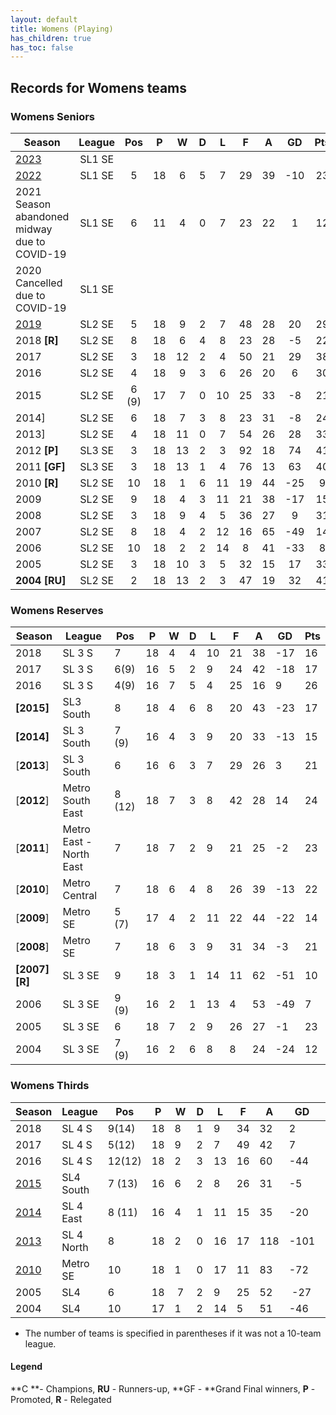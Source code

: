 ```yaml
---
layout: default
title: Womens (Playing)
has_children: true
has_toc: false
---
```


## Records for Womens teams

### Womens Seniors

| Season                                          | League |  Pos  | P  |  W  | D | L  | F  | A  | GD  | Pts |
|-------------------------------------------------|:------:|:-----:|:--:|:---:|:-:|:--:|:--:|:--:|:---:|:---:|
| [2023](2023/2023-womens-1sts.md)                | SL1 SE |       |    |     |   |    |    |    |     |     |
| [2022](2022/2022-womens-1sts.md)                | SL1 SE |   5   | 18 |  6  | 5 | 7  | 29 | 39 | -10 | 23  |
| 2021<br>Season abandoned midway due to COVID-19 | SL1 SE |   6   | 11 |  4  | 0 | 7  | 23 | 22 |  1  | 12  |
| 2020<br>Cancelled due to COVID-19               | SL1 SE |      
| [2019](2019/2019-womens-1sts.md)                | SL2 SE |   5   | 18 | 	9  | 2 | 7  | 48 | 28 | 20  | 29  |
| 2018 **[R]**                                    | SL2 SE |   8   | 18 | 	6  | 4 | 8  | 23 | 28 | -5  | 22  |
| 2017                                            | SL2 SE |   3   | 18 | 	12 | 2 | 4  | 50 | 21 | 29  | 38  |
| 2016                                            | SL2 SE |   4   | 18 |  9  | 3 | 6  | 26 | 20 |  6  | 30  |
| 2015                                            | SL2 SE | 6 (9) | 17 |  7  | 0 | 10 | 25 | 33 | -8  | 21  |
| 2014]                                           | SL2 SE |   6   | 18 |  7  | 3 | 8  | 23 | 31 | -8  | 24  |
| 2013]                                           | SL2 SE |   4   | 18 | 11  | 0 | 7  | 54 | 26 | 28  | 33  |
| 2012 **[P]**                                    | SL3 SE |   3   | 18 | 13  | 2 | 3  | 92 | 18 | 74  | 41  |
| 2011 **[GF]**                                   | SL3 SE |   3   | 18 | 13  | 1 | 4  | 76 | 13 | 63  | 40  |
| 2010 **[R]**                                    | SL2 SE |  10   | 18 |  1  | 6 | 11 | 19 | 44 | -25 |  9  |
| 2009                                            | SL2 SE |   9   | 18 |  4  | 3 | 11 | 21 | 38 | -17 | 15  |
| 2008                                            | SL2 SE |   3   | 18 |  9  | 4 | 5  | 36 | 27 |  9  | 31  |
| 2007                                            | SL2 SE |   8   | 18 |  4  | 2 | 12 | 16 | 65 | -49 | 14  |
| 2006                                            | SL2 SE |  10   | 18 |  2  | 2 | 14 | 8  | 41 | -33 |  8  |
| 2005                                            | SL2 SE |   3   | 18 | 10  | 3 | 5  | 32 | 15 | 17  | 33  |
| **2004 [RU]**                                   | SL2 SE |   2   | 18 | 13  | 2 | 3  | 47 | 19 | 32  | 41  |


### Womens Reserves

| Season   | League | Pos   | P  | W  | D  | L  | F  | A  | GD   | Pts |
| -------- | ------ | ----- | --- | --- | --- | --- | --- | --- | ---- | --- |
| 2018     | SL 3 S | 7     | 18 | 4  | 4  | 10 | 21 | 38 | -17  | 16  |
| 2017     | SL 3 S | 6(9)  | 16 | 5  | 2  | 9  | 24 | 42 | -18  | 17  |
| 2016     | SL 3 S | 4(9)  | 16 | 7  | 5  | 4  | 25 | 16 | 9    | 26  |
| **[2015]** | SL3 South | 8 | 18 | 4 | 6 | 8 | 20 | 43 | -23 | 17 |
| **[2014]** | SL 3 South | 7 (9) | 16 | 4 | 3 | 9 | 20 | 33 | -13 | 15 |
| [**2013**] | SL 3 South | 6 | 16 | 6 | 3 | 7 | 29 | 26 | 3 | 21 |
| [**2012**] | Metro South East | 8 (12) | 18 | 7 | 3 | 8 | 42 | 28 | 14 | 24 |
| [**2011**] | Metro East - North East | 7 | 18 | 7 | 2 | 9 | 21 | 25 | -2 | 23 |
| [**2010**] | Metro Central | 7 | 18 | 6 | 4 | 8 | 26 | 39 | -13 | 22 |
| [**2009**] | Metro SE | 5 (7) | 17 | 4 | 2 | 11 | 22 | 44 | -22 | 14 |
| [**2008**] | Metro SE | 7 | 18 | 6 | 3 | 9 | 31 | 34 | -3 | 21 |
| **[2007][R]** | SL 3 SE | 9 | 18 | 3 | 1 | 14 | 11 | 62 | -51 | 10 |
| 2006 | SL 3 SE | 9 (9) | 16 | 2 | 1 | 13 | 4 | 53 | -49 | 7 |
| 2005 | SL 3 SE | 6 | 18 | 7 | 2 | 9 | 26 | 27 | -1 | 23 |
| 2004 | SL 3 SE | 7 (9) | 16 | 2 | 6 | 8 | 8 | 24 | -24 | 12 |

### Womens Thirds

| Season   | League | Pos   | P  | W  | D  | L  | F  | A  | GD   | Pts |
| -------- | ------ | ----- | --- | --- | --- | --- | --- | --- | ---- | --- |
| 2018     | SL 4 S | 9(14) | 18 | 8  | 1  | 9  | 34 | 32 | 2    | 25  |
| 2017     | SL 4 S | 5(12) | 18 | 9  | 2  | 7  | 49 | 42 | 7    | 29  |
| 2016     | SL 4 S | 12(12)| 18 | 2  | 3  | 13 | 16 | 60 | -44  | 9   |
| [2015](http://www.monashunisoccer.org/en/the-club/history/results-history---women/2015.html?start=2) | SL4 South | 7 (13) | 16 | 6 | 2 | 8 | 26 | 31 | -5 | 20 |
| [2014](http://www.monashunisoccer.org/en/31-Club/History/537-2014-womens-results.html) | SL 4 East | 8 (11) | 16 | 4 | 1 | 11 | 15 | 35 | -20 | 13 |
| [2013](http://www.monashunisoccer.org/en/the-club/history/results-history---women/31-Club/History/509-2013-women-s-results.html?start=2) | SL 4 North | 8 | 18 | 2 | 0 | 16 | 17 | 118 | -101 | 6 |
| [2010](http://www.monashunisoccer.org/the-club/history/results-history---women.html?id=390&lang=en&limit=1&start=2) | Metro SE | 10 | 18 | 1 | 0 | 17 | 11 | 83 | -72 | 3 |
| 2005  | SL4 | 6 | 18 |  7  | 2 | 9 | 25 | 52 |  -27 | 23 |
| 2004  | SL4 | 10 | 17 | 1 | 2 | 14 | 5 | 51 | -46 | 5 |

* The number of teams is specified in parentheses if it was not a 10-team league.

#### Legend

**C **- Champions, **RU** - Runners-up, **GF - **Grand Final winners, **P** - Promoted, **R** - Relegated
